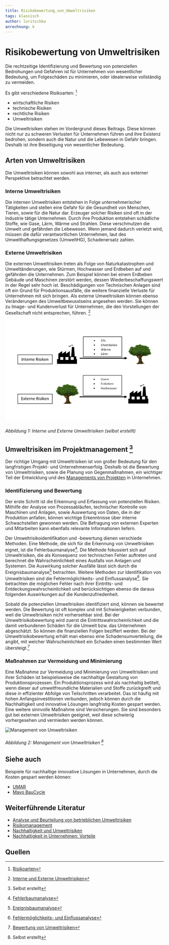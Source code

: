 ```yaml
---
title: Risikobewertung_von_Umweltrisiken
tags: klassisch
author: loritschka
anrechnung: k
---
```

# Risikobewertung von Umweltrisiken

Die rechtzeitige Identifizierung und Bewertung von potenziellen Bedrohungen und Gefahren ist für Unternehmen von wesentlicher Bedeutung, um Folgeschäden zu minimieren, oder idealerweise vollständig zu vermeiden. 

Es gibt verschiedene Risikoarten: [^1]
* wirtschaftliche Risiken 
* technische Risiken  
* rechtliche Risiken
*  Umweltrisiken

Die Umweltrisiken stehen im Vordergrund dieses Beitrags. Diese können nicht nur zu schweren Verlusten für Unternehmen führen und ihre Existenz bedrohen, sondern auch die Natur und die Lebewesen in Gefahr bringen. Deshalb ist ihre Beseitigung von wesentlicher Bedeutung. 


## Arten von Umweltrisiken

Die Umweltrisiken können sowohl aus interner, als auch aus externer Perspektive betrachtet werden. 
### Interne Umweltrisiken
Die internen Umweltrisiken entstehen in Folge unternehmerischer Tätigkeiten und stellen eine Gefahr für die Gesundheit von Menschen, Tieren, sowie für die Natur dar. Erzeuger solcher Risiken sind oft in der Industrie tätige Unternehmen. Durch ihre Produktion entstehen schädliche Stoffe, wie Gase, Lärm, Wärme und Strahlen. Diese verschmutzen die Umwelt und gefährden die Lebewesen. Wenn jemand dadurch verletzt wird, müssen die dafür verantwortlichen Unternehmen, laut des Umwelthaftungsgesetzes (UmweltHG), Schadenersatz zahlen. 
### Externe Umweltrisiken
Die externen Umweltrisiken treten als Folge von Naturkatastrophen und Umweltänderungen, wie Stürmen, Hochwasser und Erdbeben  auf und gefährden die Unternehmen. Zum Beispiel können bei einem Erdbeben Gebäude und Maschinen zerstört werden, dessen Wiederbeschaffungswert in der Regel sehr hoch ist. Beschädigungen von Technischen Anlagen sind oft ein Grund für Produktionsausfälle, die weitere finanzielle Verluste für Unternehmen mit sich bringen. Als externe Umweltrisiken können ebenso Veränderungen des Umweltbewusstseins angesehen werden. Sie können zu Image- und Kundenverlust für Unternehmen, die den Vorstellungen der Gesellschaft nicht entsprechen, führen. [^2]

![Interne und Externe Risiken](Risikobewertung_von_Umweltrisiken/interne_externe_Risiken.PNG)
###### Abbildung 1: Interne und Externe Umweltrisiken (selbst erstellt)


## Umweltrisiken im Projektmanagement [^7]

Der richtige Umgang mit Umweltrisiken ist von großer Bedeutung für den langfristigen Projekt- und Unternehmenserfolg. Deshalb ist die Bewertung von Umweltrisiken, sowie die Planung von Gegenmaßnahmen, ein wichtiger Teil der Entwicklung und des [Managements von Projekten](https://github.com/ManagingProjectsSuccessfully/ManagingProjectsSuccessfully.github.io/blob/main/kb/Projektmanagement.md) in Unternehmen.

### Identifizierung und Bewertung
Der erste Schritt ist die Erkennung und Erfassung von potenziellen Risiken. Mithilfe der Analyse von Prozessabläufen, technischer Kontrolle von Maschinen und Anlagen, sowie Auswertung von Daten, die in der Produktion anfallen, können wichtige Erkenntnisse über interne Schwachstellen gewonnen werden. Die Befragung von externen Experten und Mitarbeiten kann ebenfalls relevante Informationen liefern. 

Der Umweltrisikoidentifikation und -bewertung dienen verschiede Methoden. Eine Methode, die sich für die Erkennung von Umweltrisiken eignet, ist die Fehlerbaumanalyse[^4]. Die Methode fokussiert sich auf Umweltrisiken, die als Konsequenz von technischen Fehler auftreten und berechnet die Wahrscheinlichkeit eines Ausfalls von Anlagen und Systemen. 
Die Auswirkung solcher Ausfälle lässt sich durch die Ereignisbaumanalyse[^5] betrachten. Weitere Methoden zur Identifikation von Umweltrisiken sind die Fehlermöglichkeits- und Einflussanalyse[^6]. Sie betrachten die möglichen Fehler nach ihrer Eintritts- und Entdeckungswahrscheinlichkeit und berücksichtigen ebenso die daraus folgenden Auswirkungen auf die Kundenzufriedenheit. 

Sobald die potenziellen Umweltrisiken identifiziert sind, können sie bewertet werden. Die Bewertung ist oft komplex und mit Schwierigkeiten verbunden, weil die Umweltrisiken nicht vorhersehbar sind. Bei der Umweltrisikobewertung wird zuerst die Eintrittswahrscheinlichkeit und die damit verbundenen Schäden für die Umwelt bzw. das Unternehmen abgeschätzt. So können die finanziellen Folgen beziffert werden. Bei der Umweltrisikobewertung erhält man ebenso eine Schadensumverteilung, die angibt, mit welcher Wahrscheinlichkeit ein Schaden einen bestimmten Wert übersteigt.[^3]

### Maßnahmen zur Vermeidung und Minimierung 
Eine Maßnahme zur Vermeidung und Minimierung von Umweltrisiken und ihrer Schäden ist beispielsweise die nachhaltige Gestaltung von Produktionsprozessen. Ein Produktionsprozess wird als nachhaltig betitelt, wenn dieser auf umweltfreundliche Materialien und Stoffe zurückgreift und diese in effizienter Abfolge von Teilschritten verarbeitet. Das ist häufig mit hohen Anfangsinvestitionen verbunden, jedoch können durch die Nachhaltigkeit und innovative Lösungen langfristig Kosten gespart werden. Eine weitere sinnvolle Maßnahme sind Versicherungen. Sie sind besonders gut bei externen Umweltrisiken geeignet, weil diese schwierig vorhergesehen und vermieden werden können. 

![Management von Umweltrisiken](https://github.com/loritschka/ManagingProjectsSuccessfully.github.io/blob/main/kb/Risikobewertung_von_Umweltrisiken/MNG_UR.PNG)
###### Abbildung 2: Management von Umweltrisiken [^7]

## Siehe auch

Beispiele für nachhaltige innovative Lösungen in Unternehmen, durch die Kosten gespart werden können:
* [UMAR](http://nest-umar.net/)
* [Mavo BauCycle](https://www.baucycle.de/)

## Weiterführende Literatur

* [Analyse und Beurteilung von betrieblichen Umweltrisiken](http://www.uni-kassel.de/upress/online/frei/978-3-933146-09-0.volltext.frei.pdf)
* [Risikomanagement](https://github.com/ManagingProjectsSuccessfully/ManagingProjectsSuccessfully.github.io/blob/main/kb/Risikomanagement.md)
* [Nachhaltigkeit und Umweltrisiken](https://home.uni-leipzig.de/energy/energie-grundlagen/18.html)
* [Nachhaltigkeit in Unternehmen: Vorteile](https://www.starting-up.de/praxis/geschaeftsausstattung/registrierkassen.html)

## Quellen

[^1]: [Risikoarten](https://www.business-wissen.de/hb/ziele-und-aufgaben-des-risikomanagements-im-unternehmen/)
[^2]: [Interne und Externe Umweltrisiken](https://de.wikipedia.org/wiki/Umweltrisikomanagement#Allgemeines)  
[^3]: [Bewertung von Umweltrisiken](https://www.biologie-seite.de/Biologie/Umweltrisikomanagement)  
[^4]: [Fehlerbaumanalyse](https://de.wikipedia.org/wiki/Fehlerbaumanalyse)
[^5]: [Ereignisbaumanalyse](https://de.wikipedia.org/wiki/Ereignisbaumanalyse)
[^6]: [Fehlermöglichkeits- und Einflussanalyse](https://de.wikipedia.org/wiki/FMEA)
[^7]: Selbst erstellt 


